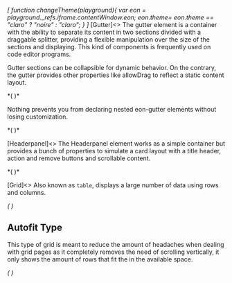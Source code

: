 *[
  function changeTheme(playground){
    var eon = playground._refs.iframe.contentWindow.eon;
    eon.theme= eon.theme == "claro" ? "noire" : "claro";
  }
]*
[Gutter]<>
The gutter element is a container with the ability to separate its content in two sections divided with a draggable splitter, providing a flexible manipulation over the size of the sections and displaying. This kind of components is frequently used on code editor programs.

Gutter sections can be collapsible for dynamic behavior. On the contrary, the gutter provides other properties like allowDrag to reflect a static content layout.

*(
<doc-playground label="Vertical gutter" format="true" html="true" js="true" css="true" selector="body">
  <template type="html">
    <doc-head>
      <script src='framework/doc-eon/eon/eon.js'></script>
      <script>
        eon.themeSchema = {
          claro: ["eon-gutter"]
        }
      </script>
      <script>
        eon.import([
          'framework/doc-eon/eon/ui/eon-gutter',
          'framework/doc-eon/custom/doc-playground/doc-showcase'
        ])
      </script>
      <style>
        body {
          display: flex;
          flex-wrap: wrap;
        }
        doc-showcase {
           width: 100%;
        }
        doc-showcase .doc-showcase-content {
          height: 250px;
          width: 100%;
        }
      </style>
  </doc-head>
  <doc-body>
    <doc-showcase>
      <eon-gutter type="horizontal" collapsible="true">
        <eon-section class="section">
          <div class="gutter-box blue"></div>
          <div class="gutter-box blue"></div>
          <div class="gutter-box blue"></div>
          <div class="gutter-box blue"></div>
        </eon-section>
        <eon-section>
          <div class="gutter-box orange"></div>
          <div class="gutter-box orange"></div>
          <div class="gutter-box orange"></div>
          <div class="gutter-box orange"></div>
        </eon-section>
      </eon-gutter>
    </doc-showcase>
  </doc-body>
  </template>
   <template type="css">
      .gutter-box {
          height: 50px;
          width: 50px;
          min-width: 50px;
          margin: 8px;
          background: #76bb72;
      }
      .blue {
        background-color: #7296bb !important;
      }

      .red {
        background-color: #b36a6a;
      }
  </template>
  <template type="footer">
    {"button":{"action":"changeTheme", "text":"theme", "icon":"bubble-chart"}}
  </template>
</doc-playground>
)*


Nothing prevents you from declaring nested eon-gutter elements without losing customization.


*(
<doc-playground label="Nested gutter" format="true" html="true" js="true" css="true" selector="body">
  <template type="html">
    <doc-head>
      <script src='framework/doc-eon/eon/eon.js'></script>
      <script>
        eon.themeSchema = {
          claro: ["eon-gutter"]
        }
      </script>
      <script>
        eon.import([
          'framework/doc-eon/eon/ui/eon-gutter',
          'framework/doc-eon/custom/doc-playground/doc-showcase'
        ])
      </script>
      <style>
        body {
          display: flex;
          flex-wrap: wrap;
        }
        doc-showcase {
           width: 100%;
        }
        doc-showcase .doc-showcase-content {
          height: 350px;
          width: 100%;
        }
        .doc-showcase-title {
            display: none;
        }
      </style>
  </doc-head>
  <doc-body>
    <doc-showcase>
    <eon-gutter type="vertical" collapsible="true">
        <eon-section>
          <eon-gutter collapsible="false">
            <eon-section class="section">
              <div class="gutter-box blue"></div>
              <div class="gutter-box blue"></div>
              <div class="gutter-box blue"></div>
              <div class="gutter-box blue"></div>
            </eon-section>
            <eon-section>
              <div class="gutter-box orange"></div>
              <div class="gutter-box orange"></div>
              <div class="gutter-box orange"></div>
              <div class="gutter-box orange"></div>
            </eon-section>
          </eon-gutter>
        </eon-section>
        <eon-section>
          <div class="gutter-box red"></div>
          <div class="gutter-box red"></div>
          <div class="gutter-box red"></div>
          <div class="gutter-box red"></div>
        </eon-section>
      </eon-gutter>
    </doc-showcase>
  </doc-body>
  </template>
   <template type="css">
      .gutter-box {
          height: 50px;
          width: 50px;
          min-width: 50px;
          margin: 8px;
          background: #76bb72;
      }
      .blue {
        background-color: #7296bb !important;
      }

      .orange {
        background-color: #bb9772;
      }
      .red {
        background-color: #b36a6a;
      }
  </template>
  <template type="footer">
    {"button":{"action":"changeTheme", "text":"theme", "icon":"bubble-chart"}}
  </template>
</doc-playground>
)*

[Headerpanel]<>
The Headerpanel element works as a simple container but provides a bunch of properties to simulate a card layout with a title header, action and remove buttons and scrollable content.

*(
<doc-playground label="Flexible behavior" format="true" html="true" js="true" css="true" selector="body">
  <template type="html">
    <doc-head>
      <script src='framework/doc-eon/eon/eon.js'></script>
      <script>
        eon.themeSchema = {
          claro: ["eon-headerpanel"]
        }
      </script>
      <script>
        eon.import([
          'framework/doc-eon/eon/ui/eon-headerpanel',
          'framework/doc-eon/custom/doc-playground/doc-showcase'
        ])
      </script>
      <style>
        body {
          display: flex;
          flex-wrap: wrap;
        }
      </style>
  </doc-head>
  <doc-body>
    <doc-showcase label="Growing header">
        <eon-headerpanel id="growing-headerpanel" default-style="false" header="grow" class="headerpanel" header-content="Custom" action-button="changeSquaresColor('growing-headerpanel')" close-button="none" close-button-class="d-black-close">
          <div class="headerpanel-square red"></div>
          <div class="headerpanel-square red"></div>
          <div class="headerpanel-square red"></div>
          <div class="headerpanel-square red"></div>
        </eon-headerpanel>
      </doc-showcase>
      <doc-showcase label="Simple panel">
        <eon-headerpanel class="headerpanel" default-style="false">
        </eon-headerpanel>
      </doc-showcase>
    </doc-showcase>
  </doc-body>
  </template>
   <template type="css">
      .red {
        background-color: #b36a6a;
      }
      .headerpanel {
        width: 200px;
        height: 200px;
        transition: all .2s;
      }
      .headerpanel-square {
        width: 100%;
        height: 100px;
        margin-top: 12px;
        transition: all .2s;
      }
  </template>
  <template type="js">
    var colors = ["", "#b78f47", "#2a9a9a", "#8c47b7", "#795829", "#b1616f", "#2b4b94"];

    function changeSquaresColor(id) {
      var squares = document.querySelector("#" + id).querySelectorAll(".headerpanel-square");
      var color = Math.floor((Math.random() * 6) + 1);
      // Change squares color
      for (var index in squares) {
        squares[index].style.backgroundColor = colors[color];
      }
    }
  </template>
  <template type="footer">
    {"button":{"action":"changeTheme", "text":"theme", "icon":"bubble-chart"}}
  </template>
</doc-playground>
)*

[Grid]<>
Also known as `table`, displays a large number of data using rows and columns.

*(
<doc-playground label="Common Usage" html="true" js="true" css="true" selector="body">
    <template type="html">
        <head>
            <script src='framework/doc-eon/eon/eon.js'></script>
            <script>eon.import(['framework/doc-eon/eon/ui/eon-grid','framework/doc-eon/custom/doc-playground/doc-showcase']);</script>
        </head>
        <body>
            <doc-showcase label="Default">
                <eon-grid resizable="false" footer="true" entries-count="false" row-min-height="80" column-min-width="200"
                    columns="name, lastname, age, phone" headers="Name, Lastname, Age, Phone, DNI" style="height:340px" page-size="8" autofit="false">
                    <eon-grid-row>
                        <eon-grid-cell column="name">John</eon-grid-cell>
                        <eon-grid-cell column="lastname">Doe</eon-grid-cell>
                        <eon-grid-cell column="age">27</eon-grid-cell>
                        <eon-grid-cell column="phone">766565454</eon-grid-cell>
                    </eon-grid-row>
                    <eon-grid-row>
                        <eon-grid-cell column="name">Jill</eon-grid-cell>
                        <eon-grid-cell column="lastname">Smith</eon-grid-cell>
                        <eon-grid-cell column="phone">666676666</eon-grid-cell>
                    </eon-grid-row>
                    <eon-grid-row>
                        <eon-grid-cell column="name">Joseph</eon-grid-cell>
                        <eon-grid-cell column="lastname">Doe</eon-grid-cell>
                        <eon-grid-cell column="age">16</eon-grid-cell>
                        <eon-grid-cell column="phone">3345</eon-grid-cell>
                    </eon-grid-row>
                    <eon-grid-row>
                        <eon-grid-cell column="name">Charles</eon-grid-cell>
                        <eon-grid-cell column="lastname">Doe</eon-grid-cell>
                        <eon-grid-cell column="age">27</eon-grid-cell>
                        <eon-grid-cell column="phone">766565454</eon-grid-cell>
                    </eon-grid-row>
                    <eon-grid-row>
                        <eon-grid-cell column="name">Jaime</eon-grid-cell>
                        <eon-grid-cell column="lastname">Doe</eon-grid-cell>
                        <eon-grid-cell column="age">16</eon-grid-cell>
                        <eon-grid-cell column="phone">3345</eon-grid-cell>
                    </eon-grid-row>
                    <eon-grid-row>
                        <eon-grid-cell column="name">Johan</eon-grid-cell>
                        <eon-grid-cell column="lastname">Doe</eon-grid-cell>
                        <eon-grid-cell column="phone">666676666</eon-grid-cell>
                    </eon-grid-row>
                    <eon-grid-row>
                        <eon-grid-cell column="name">David</eon-grid-cell>
                        <eon-grid-cell column="lastname">Doe</eon-grid-cell>
                        <eon-grid-cell column="age">27</eon-grid-cell>
                        <eon-grid-cell column="phone">766565454</eon-grid-cell>
                    </eon-grid-row>
                    <eon-grid-row>
                        <eon-grid-cell column="name">Samuel</eon-grid-cell>
                        <eon-grid-cell column="lastname">Doe</eon-grid-cell>
                        <eon-grid-cell column="age">16</eon-grid-cell>
                        <eon-grid-cell column="phone">3345</eon-grid-cell>
                    </eon-grid-row>
                    <eon-grid-row>
                        <eon-grid-cell column="name">Vera</eon-grid-cell>
                        <eon-grid-cell column="lastname">Doe</eon-grid-cell>
                        <eon-grid-cell column="phone">666676666</eon-grid-cell>
                    </eon-grid-row>
                    <eon-grid-row>
                        <eon-grid-cell column="name">Janine</eon-grid-cell>
                        <eon-grid-cell column="lastname">Jackson</eon-grid-cell>
                        <eon-grid-cell column="age">27</eon-grid-cell>
                        <eon-grid-cell column="phone">766565454</eon-grid-cell>
                    </eon-grid-row>
                    </eon-grid>
            </doc-showcase>
            <doc-showcase label="Resizable">
                <eon-grid footer="true" entries-count="false" row-min-height="80" column-min-width="200"
                    columns="name, lastname, age, phone" headers="Name, Lastname, Age, Phone, DNI" style="height:340px" page-size="8" autofit="false">
                    <eon-grid-row>
                        <eon-grid-cell column="name">John</eon-grid-cell>
                        <eon-grid-cell column="lastname">Doe</eon-grid-cell>
                        <eon-grid-cell column="age">27</eon-grid-cell>
                        <eon-grid-cell column="phone">766565454</eon-grid-cell>
                    </eon-grid-row>
                    <eon-grid-row>
                        <eon-grid-cell column="name">Jill</eon-grid-cell>
                        <eon-grid-cell column="lastname">Smith</eon-grid-cell>
                        <eon-grid-cell column="phone">666676666</eon-grid-cell>
                    </eon-grid-row>
                    <eon-grid-row>
                        <eon-grid-cell column="name">Joseph</eon-grid-cell>
                        <eon-grid-cell column="lastname">Doe</eon-grid-cell>
                        <eon-grid-cell column="age">16</eon-grid-cell>
                        <eon-grid-cell column="phone">3345</eon-grid-cell>
                    </eon-grid-row>
                    <eon-grid-row>
                        <eon-grid-cell column="name">Charles</eon-grid-cell>
                        <eon-grid-cell column="lastname">Doe</eon-grid-cell>
                        <eon-grid-cell column="age">27</eon-grid-cell>
                        <eon-grid-cell column="phone">766565454</eon-grid-cell>
                    </eon-grid-row>
                    <eon-grid-row>
                        <eon-grid-cell column="name">Jaime</eon-grid-cell>
                        <eon-grid-cell column="lastname">Doe</eon-grid-cell>
                        <eon-grid-cell column="age">16</eon-grid-cell>
                        <eon-grid-cell column="phone">3345</eon-grid-cell>
                    </eon-grid-row>
                    <eon-grid-row>
                        <eon-grid-cell column="name">Johan</eon-grid-cell>
                        <eon-grid-cell column="lastname">Doe</eon-grid-cell>
                        <eon-grid-cell column="phone">666676666</eon-grid-cell>
                    </eon-grid-row>
                    <eon-grid-row>
                        <eon-grid-cell column="name">David</eon-grid-cell>
                        <eon-grid-cell column="lastname">Doe</eon-grid-cell>
                        <eon-grid-cell column="age">27</eon-grid-cell>
                        <eon-grid-cell column="phone">766565454</eon-grid-cell>
                    </eon-grid-row>
                    <eon-grid-row>
                        <eon-grid-cell column="name">Samuel</eon-grid-cell>
                        <eon-grid-cell column="lastname">Doe</eon-grid-cell>
                        <eon-grid-cell column="age">16</eon-grid-cell>
                        <eon-grid-cell column="phone">3345</eon-grid-cell>
                    </eon-grid-row>
                    <eon-grid-row>
                        <eon-grid-cell column="name">Vera</eon-grid-cell>
                        <eon-grid-cell column="lastname">Doe</eon-grid-cell>
                        <eon-grid-cell column="phone">666676666</eon-grid-cell>
                    </eon-grid-row>
                    <eon-grid-row>
                        <eon-grid-cell column="name">Janine</eon-grid-cell>
                        <eon-grid-cell column="lastname">Jackson</eon-grid-cell>
                        <eon-grid-cell column="age">27</eon-grid-cell>
                        <eon-grid-cell column="phone">766565454</eon-grid-cell>
                    </eon-grid-row>
                    </eon-grid>
            </doc-showcase>
        </body>
    </template>
    <template type="css">
        .doc-showcase-content{display:flex;}
        .doc-showcase-content eon-button{margin:0 5px;}
    </template>
</doc-playground>
)*

## Autofit Type

This type of grid is meant to reduce the amount of headaches when dealing with grid pages as it completely removes the need of scrolling vertically, it only shows the amount of rows that fit the in the available space.

*(
<doc-playground label="Autofit" html="true" js="true" css="true" selector="body">
    <template type="html">
        <head>
            <script src='framework/doc-eon/eon/eon.js'></script>
            <script>eon.import(['framework/doc-eon/eon/ui/eon-grid','framework/doc-eon/custom/doc-playground/doc-showcase']);</script>
        </head>
        <body>
            <doc-showcase label='Smaller Space'>
                <eon-grid resizable="false" footer="true" entries-count="false" row-min-height="80" column-min-width="200" autofit="true"
                    columns="name, lastname, age, phone" headers="Name, Lastname, Age, Phone, DNI" style="height:260px">
                    <eon-grid-row>
                        <eon-grid-cell column="name">John</eon-grid-cell>
                        <eon-grid-cell column="lastname">Doe</eon-grid-cell>
                        <eon-grid-cell column="age">27</eon-grid-cell>
                        <eon-grid-cell column="phone">766565454</eon-grid-cell>
                    </eon-grid-row>
                    <eon-grid-row>
                        <eon-grid-cell column="name">Jill</eon-grid-cell>
                        <eon-grid-cell column="lastname">Smith</eon-grid-cell>
                        <eon-grid-cell column="phone">666676666</eon-grid-cell>
                    </eon-grid-row>
                    <eon-grid-row>
                        <eon-grid-cell column="name">Joseph</eon-grid-cell>
                        <eon-grid-cell column="lastname">Doe</eon-grid-cell>
                        <eon-grid-cell column="age">16</eon-grid-cell>
                        <eon-grid-cell column="phone">3345</eon-grid-cell>
                    </eon-grid-row>
                    <eon-grid-row>
                        <eon-grid-cell column="name">Charles</eon-grid-cell>
                        <eon-grid-cell column="lastname">Doe</eon-grid-cell>
                        <eon-grid-cell column="age">27</eon-grid-cell>
                        <eon-grid-cell column="phone">766565454</eon-grid-cell>
                    </eon-grid-row>
                    <eon-grid-row>
                        <eon-grid-cell column="name">Jaime</eon-grid-cell>
                        <eon-grid-cell column="lastname">Doe</eon-grid-cell>
                        <eon-grid-cell column="age">16</eon-grid-cell>
                        <eon-grid-cell column="phone">3345</eon-grid-cell>
                    </eon-grid-row>
                    <eon-grid-row>
                        <eon-grid-cell column="name">Johan</eon-grid-cell>
                        <eon-grid-cell column="lastname">Doe</eon-grid-cell>
                        <eon-grid-cell column="phone">666676666</eon-grid-cell>
                    </eon-grid-row>
                    <eon-grid-row>
                        <eon-grid-cell column="name">David</eon-grid-cell>
                        <eon-grid-cell column="lastname">Doe</eon-grid-cell>
                        <eon-grid-cell column="age">27</eon-grid-cell>
                        <eon-grid-cell column="phone">766565454</eon-grid-cell>
                    </eon-grid-row>
                    <eon-grid-row>
                        <eon-grid-cell column="name">Samuel</eon-grid-cell>
                        <eon-grid-cell column="lastname">Doe</eon-grid-cell>
                        <eon-grid-cell column="age">16</eon-grid-cell>
                        <eon-grid-cell column="phone">3345</eon-grid-cell>
                    </eon-grid-row>
                    <eon-grid-row>
                        <eon-grid-cell column="name">Vera</eon-grid-cell>
                        <eon-grid-cell column="lastname">Doe</eon-grid-cell>
                        <eon-grid-cell column="phone">666676666</eon-grid-cell>
                    </eon-grid-row>
                    <eon-grid-row>
                        <eon-grid-cell column="name">Janine</eon-grid-cell>
                        <eon-grid-cell column="lastname">Jackson</eon-grid-cell>
                        <eon-grid-cell column="age">27</eon-grid-cell>
                        <eon-grid-cell column="phone">766565454</eon-grid-cell>
                    </eon-grid-row>
                    </eon-grid>
            </doc-showcase>
            <doc-showcase label='Larger Space'>
                <eon-grid resizable="false" footer="true" entries-count="false" row-min-height="80" column-min-width="200" autofit="true"
                    columns="name, lastname, age, phone" headers="Name, Lastname, Age, Phone, DNI" style="height:580px">
                    <eon-grid-row>
                        <eon-grid-cell column="name">John</eon-grid-cell>
                        <eon-grid-cell column="lastname">Doe</eon-grid-cell>
                        <eon-grid-cell column="age">27</eon-grid-cell>
                        <eon-grid-cell column="phone">766565454</eon-grid-cell>
                    </eon-grid-row>
                    <eon-grid-row>
                        <eon-grid-cell column="name">Jill</eon-grid-cell>
                        <eon-grid-cell column="lastname">Smith</eon-grid-cell>
                        <eon-grid-cell column="phone">666676666</eon-grid-cell>
                    </eon-grid-row>
                    <eon-grid-row>
                        <eon-grid-cell column="name">Joseph</eon-grid-cell>
                        <eon-grid-cell column="lastname">Doe</eon-grid-cell>
                        <eon-grid-cell column="age">16</eon-grid-cell>
                        <eon-grid-cell column="phone">3345</eon-grid-cell>
                    </eon-grid-row>
                    <eon-grid-row>
                        <eon-grid-cell column="name">Charles</eon-grid-cell>
                        <eon-grid-cell column="lastname">Doe</eon-grid-cell>
                        <eon-grid-cell column="age">27</eon-grid-cell>
                        <eon-grid-cell column="phone">766565454</eon-grid-cell>
                    </eon-grid-row>
                    <eon-grid-row>
                        <eon-grid-cell column="name">Jaime</eon-grid-cell>
                        <eon-grid-cell column="lastname">Doe</eon-grid-cell>
                        <eon-grid-cell column="age">16</eon-grid-cell>
                        <eon-grid-cell column="phone">3345</eon-grid-cell>
                    </eon-grid-row>
                    <eon-grid-row>
                        <eon-grid-cell column="name">Johan</eon-grid-cell>
                        <eon-grid-cell column="lastname">Doe</eon-grid-cell>
                        <eon-grid-cell column="phone">666676666</eon-grid-cell>
                    </eon-grid-row>
                    <eon-grid-row>
                        <eon-grid-cell column="name">David</eon-grid-cell>
                        <eon-grid-cell column="lastname">Doe</eon-grid-cell>
                        <eon-grid-cell column="age">27</eon-grid-cell>
                        <eon-grid-cell column="phone">766565454</eon-grid-cell>
                    </eon-grid-row>
                    <eon-grid-row>
                        <eon-grid-cell column="name">Samuel</eon-grid-cell>
                        <eon-grid-cell column="lastname">Doe</eon-grid-cell>
                        <eon-grid-cell column="age">16</eon-grid-cell>
                        <eon-grid-cell column="phone">3345</eon-grid-cell>
                    </eon-grid-row>
                    <eon-grid-row>
                        <eon-grid-cell column="name">Vera</eon-grid-cell>
                        <eon-grid-cell column="lastname">Doe</eon-grid-cell>
                        <eon-grid-cell column="phone">666676666</eon-grid-cell>
                    </eon-grid-row>
                    <eon-grid-row>
                        <eon-grid-cell column="name">Janine</eon-grid-cell>
                        <eon-grid-cell column="lastname">Jackson</eon-grid-cell>
                        <eon-grid-cell column="age">27</eon-grid-cell>
                        <eon-grid-cell column="phone">766565454</eon-grid-cell>
                    </eon-grid-row>
                    </eon-grid>
            </doc-showcase>
        </body>
    </template>
    <template type="css">
        .doc-showcase-content{display:flex;}
        .doc-showcase-content eon-button{margin:0 5px;}
    </template>
</doc-playground>
)*



